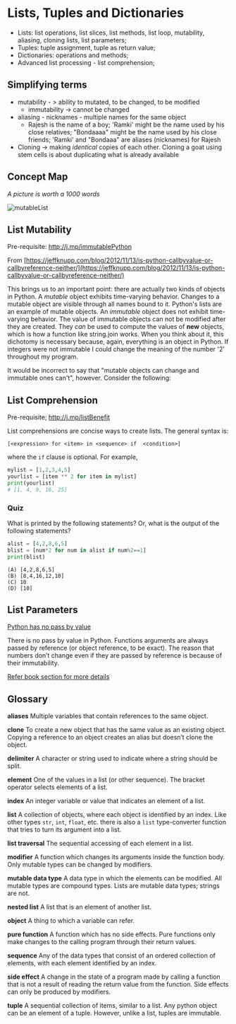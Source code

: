 # Lists, Tuples and Dictionaries 

- Lists: list operations, list slices, list methods, list loop, mutability, aliasing, cloning lists, list parameters; 
- Tuples: tuple assignment, tuple as return value; 
- Dictionaries: operations and methods; 
- Advanced list processing - list comprehension;

## Simplifying terms

- mutability - > ability to mutated, to be changed, to be modified 
    - immutability -> cannot be changed 
- aliasing - nicknames - multiple names for the same object 
	- Rajesh is the name of a boy; 'Ramki' might be the name used by his close relatives; "Bondaaaa" might be the name used by his close friends; 'Ramki' and "Bondaaa" are aliases (nicknames) for Rajesh
- Cloning -> making *identical* copies of each other. Cloning a goat using stem cells is about duplicating what is already available 


## Concept Map 
_A picture is worth a 1000 words_

![mutableList](https://files.gitter.im/kgashok/advik/TYg6/mutableLists.png)

## List Mutability 

Pre-requisite: http://j.mp/immutablePython

From [https://jeffknupp.com/blog/2012/11/13/is-python-callbyvalue-or-callbyreference-neither/](https://jeffknupp.com/blog/2012/11/13/is-python-callbyvalue-or-callbyreference-neither/)

This brings us to an important point: there are actually two kinds of objects in Python. A  _mutable_  object exhibits time-varying behavior. Changes to a mutable object are visible through all names bound to it. Python's lists are an example of mutable objects. An  _immutable_  object does not exhibit time-varying behavior. The value of immutable objects can not be modified after they are created. They  _can_  be used to compute the values of  **new**  objects, which is how a function like string.join works. When you think about it, this dichotomy is necessary because, again, everything is an object in Python. If integers were not immutable I could change the meaning of the number '2' throughout my program.

It would be incorrect to say that "mutable objects can change and immutable ones can't", however. Consider the following:


## List Comprehension 
Pre-requisite; http://j.mp/listBenefit 

List comprehensions are concise ways to create lists. The general syntax is:

	[<expression> for <item> in <sequence> if  <condition>]

where the `if` clause is optional. For example,

```python
mylist = [1,2,3,4,5]
yourlist = [item ** 2 for item in mylist]
print(yourlist)
# [1, 4, 9, 16, 25]
```

### Quiz
What is printed by the following statements? Or, what is the output of the following statements? 

```python
alist = [4,2,8,6,5]
blist = [num*2 for num in alist if num%2==1]
print(blist)
```

	(A) [4,2,8,6,5]  
	(B) [8,4,16,12,10]  
	(C) 10  
	(D) [10]


## List Parameters 

[Python has no pass by value](https://medium.com/@george.smith2024/there-is-no-pass-by-value-in-python-5a0efa544736?source=responses---------13-----------------------)

There is no pass by value in Python. Functions arguments are always passed by reference (or object reference, to be exact). The reason that numbers don’t change even if they are passed by reference is because of their immutability.

[Refer book section for more details](https://runestone.academy/runestone/static/thinkcspy/Lists/UsingListsasParameters.html)

## Glossary

**aliases** Multiple variables that contain references to the same object.

**clone** To create a new object that has the same value as an existing object. Copying a reference to an object creates an alias but doesn’t clone the object.

**delimiter** A character or string used to indicate where a string should be split.

**element** One of the values in a list (or other sequence). The bracket operator selects elements of a list.

**index** An integer variable or value that indicates an element of a list.

**list** A collection of objects, where each object is identified by an index. Like other types  `str`,  `int`,  `float`, etc. there is also a  `list`  type-converter function that tries to turn its argument into a list.

**list traversal** The sequential accessing of each element in a list.

**modifier** A function which changes its arguments inside the function body. Only mutable types can be changed by modifiers.

**mutable data type** A data type in which the elements can be modified. All mutable types are compound types. Lists are mutable data types; strings are not.

**nested list** A list that is an element of another list.

**object** A thing to which a variable can refer.

**pure function** A function which has no side effects. Pure functions only make changes to the calling program through their return values.

**sequence** Any of the data types that consist of an ordered collection of elements, with each element identified by an index.

**side effect** A change in the state of a program made by calling a function that is not a result of reading the return value from the function. Side effects can only be produced by modifiers.

**tuple** A sequential collection of items, similar to a list. Any python object can be an element of a tuple. However, unlike a list, tuples are immutable.
<!--stackedit_data:
eyJoaXN0b3J5IjpbMTY2NTUwMzY1MywtMTkzMTc0NjUzMSwtNz
Q4NDYxMTUwLDE0NjIyNzM3NzgsLTE0OTg0ODkxNTRdfQ==
-->